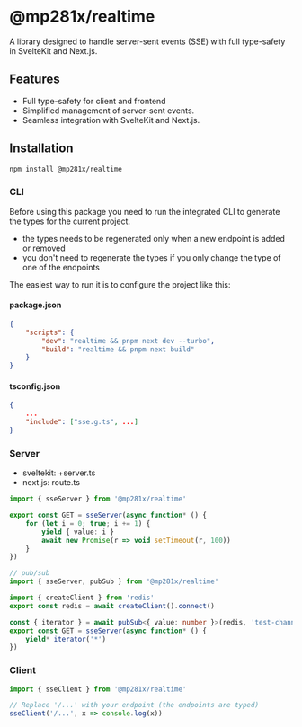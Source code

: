# @mp281x/realtime

A library designed to handle server-sent events (SSE) with full type-safety in SvelteKit and Next.js.

## Features

- Full type-safety for client and frontend
- Simplified management of server-sent events.
- Seamless integration with SvelteKit and Next.js.

## Installation

```sh
npm install @mp281x/realtime
```

### CLI

Before using this package you need to run the integrated CLI to generate the types for the current project.

- the types needs to be regenerated only when a new endpoint is added or removed
- you don't need to regenerate the types if you only change the type of one of the endpoints

The easiest way to run it is to configure the project like this:

#### package.json

```json
{
	"scripts": {
		"dev": "realtime && pnpm next dev --turbo",
		"build": "realtime && pnpm next build"
	}
}
```

#### tsconfig.json

```json
{
    ...
	"include": ["sse.g.ts", ...]
}
```

### Server

- sveltekit: +server.ts
- next.js: route.ts

```ts
import { sseServer } from '@mp281x/realtime'

export const GET = sseServer(async function* () {
	for (let i = 0; true; i += 1) {
		yield { value: i }
		await new Promise(r => void setTimeout(r, 100))
	}
})

// pub/sub
import { sseServer, pubSub } from '@mp281x/realtime'

import { createClient } from 'redis'
export const redis = await createClient().connect()

const { iterator } = await pubSub<{ value: number }>(redis, 'test-channel')
export const GET = sseServer(async function* () {
	yield* iterator('*')
})
```

### Client

```ts
import { sseClient } from '@mp281x/realtime'

// Replace '/...' with your endpoint (the endpoints are typed)
sseClient('/...', x => console.log(x))
```
